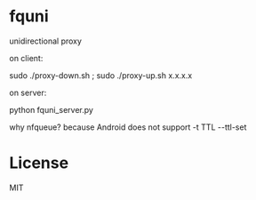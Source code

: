 fquni
=====

unidirectional proxy

on client:

sudo ./proxy-down.sh ; sudo ./proxy-up.sh x.x.x.x

on server:

python fquni_server.py

why nfqueue? because Android does not support -t TTL --ttl-set

License
=======
 
MIT
